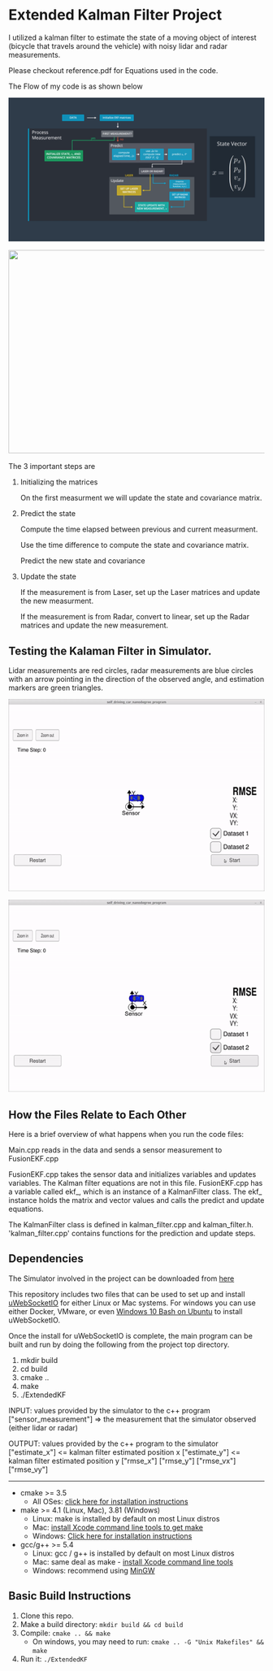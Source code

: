 # Extended Kalman Filter Project 
I utilized a kalman filter to estimate the state of a moving object of interest (bicycle that travels around the vehicle) with noisy lidar and radar measurements. 

Please checkout reference.pdf for Equations used in the code.

The Flow of my code is as shown below

![Alt text](https://github.com/sanketgujar/Extended-Kalman-Filter/blob/master/Output/f2.png)
<p>
    <img src="https://githubuser.com/sanketgujar/Extended-Kalman-Filter/blob/master/Output/f2.png" width="600" height="400" />
</p>


The 3 important steps are 

1. Initializing the matrices    
   
   On the first measurment we will update the state and covariance matrix.  

2. Predict the state 
   
   Compute the time elapsed between previous and current measurment.
   
   Use the time difference to compute the state and covariance matrix.
   
   Predict the new state and covariance 
   
3. Update the state 
   
   If the measurement is from Laser, set up the Laser matrices and update the new measurment.
   
   If the measurement is from Radar, convert to linear, set up the Radar matrices and update the new measurement.



## Testing the Kalaman Filter in Simulator. 

Lidar measurements are red circles, radar measurements are blue circles with an arrow pointing in the direction of the observed angle, and estimation markers are green triangles.

![Alt text](https://github.com/sanketgujar/Extended-Kalman-Filter/blob/master/Output/1.gif)

![Alt text](https://github.com/sanketgujar/Extended-Kalman-Filter/blob/master/Output/2.gif)


## How the Files Relate to Each Other
Here is a brief overview of what happens when you run the code files:

Main.cpp reads in the data and sends a sensor measurement to FusionEKF.cpp

FusionEKF.cpp takes the sensor data and initializes variables and updates variables. The Kalman filter equations are not in this file. FusionEKF.cpp has a variable called ekf_, which is an instance of a KalmanFilter class. The ekf_ instance holds the matrix and vector values and calls the predict and update equations.

The KalmanFilter class is defined in kalman_filter.cpp and kalman_filter.h. 'kalman_filter.cpp' contains functions for the prediction and update steps.

## Dependencies

The Simulator involved in the project can be downloaded from [here](https://github.com/udacity/self-driving-car-sim/releases)

This repository includes two files that can be used to set up and install [uWebSocketIO](https://github.com/uWebSockets/uWebSockets) for either Linux or Mac systems. For windows you can use either Docker, VMware, or even [Windows 10 Bash on Ubuntu](https://www.howtogeek.com/249966/how-to-install-and-use-the-linux-bash-shell-on-windows-10/) to install uWebSocketIO.

Once the install for uWebSocketIO is complete, the main program can be built and run by doing the following from the project top directory.

1. mkdir build
2. cd build
3. cmake ..
4. make
5. ./ExtendedKF


INPUT: values provided by the simulator to the c++ program
["sensor_measurement"] => the measurement that the simulator observed (either lidar or radar)

OUTPUT: values provided by the c++ program to the simulator
["estimate_x"] <= kalman filter estimated position x
["estimate_y"] <= kalman filter estimated position y
["rmse_x"]
["rmse_y"]
["rmse_vx"]
["rmse_vy"]

---


* cmake >= 3.5
  * All OSes: [click here for installation instructions](https://cmake.org/install/)
* make >= 4.1 (Linux, Mac), 3.81 (Windows)
  * Linux: make is installed by default on most Linux distros
  * Mac: [install Xcode command line tools to get make](https://developer.apple.com/xcode/features/)
  * Windows: [Click here for installation instructions](http://gnuwin32.sourceforge.net/packages/make.htm)
* gcc/g++ >= 5.4
  * Linux: gcc / g++ is installed by default on most Linux distros
  * Mac: same deal as make - [install Xcode command line tools](https://developer.apple.com/xcode/features/)
  * Windows: recommend using [MinGW](http://www.mingw.org/)


## Basic Build Instructions

1. Clone this repo.
2. Make a build directory: `mkdir build && cd build`
3. Compile: `cmake .. && make` 
   * On windows, you may need to run: `cmake .. -G "Unix Makefiles" && make`
4. Run it: `./ExtendedKF `
